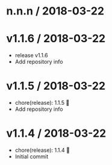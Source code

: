 
n.n.n / 2018-03-22
==================



v1.1.6 / 2018-03-22
===================

  * release v1.1.6
  * Add repository info

v1.1.5 / 2018-03-22
===================

  * chore(release): 1.1.5 :tada:
  * Add repository info

v1.1.4 / 2018-03-22
===================

  * chore(release): 1.1.4 :tada:
  * Initial commit
